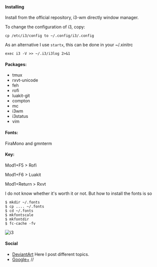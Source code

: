 #### Installing

Install from the official repository, i3-wm directly window manager.

To change the configuration of i3, copy:
```shell
cp /etc/i3/config to ~/.config/i3/.config
```

As an alternative I use `startx`, this can be done in your ~/.xinitrc
```shell
exec i3 -V >> ~/.i3/i3log 2>&1
```

#### Packages:
- tmux
- rxvt-unicode
- feh
- rofi
- luakit-git
- compton
- mc 
- i3wm 
- i3status
- vim

#### Fonts:
FiraMono and gmnterm

#### Key: 
Mod1+F5 > Rofi

Mod1+F6 > Luakit

Mod1+Return > Rxvt

I do not know whether it's worth it or not. But how to install the fonts is so
```shell
$ mkdir ~/.fonts
$ cp .... ~/.fonts
$ cd ~/.fonts
$ mkfontscale
$ mkfontdir
$ fc-cache -fv
```
![i3](https://github.com/appath/dotfiles/blob/master/i3wm_dotfiles_laptop/i3wm_laptop.png)

#### Social

* [DeviantArt](http://boris241.deviantart.com/) Here I post different topics.
* [Google+](https://plus.google.com/u/0/106782122945207734872) //
